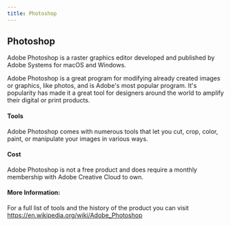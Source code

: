 ```yaml
---
title: Photoshop
---
```

## Photoshop

Adobe Photoshop is a raster graphics editor developed and published by Adobe Systems for macOS and Windows.

Adobe Photoshop is a great program for modifying already created images or graphics, like photos, and is Adobe's most popular program.  It's popularity has made it a great tool for designers around the world to amplify their digital or print products.

#### Tools
Adobe Photoshop comes with numerous tools that let you cut, crop, color, paint, or manipulate your images in various ways.  

#### Cost
Adobe Photoshop is not a free product and does require a monthly membership with Adobe Creative Cloud to own.
<!-- The article goes here, in GitHub-flavored Markdown. Feel free to add YouTube videos, images, and CodePen/JSBin embeds  -->

#### More Information:
For a full list of tools and the history of the product you can visit https://en.wikipedia.org/wiki/Adobe_Photoshop
<!-- Please add any articles you think might be helpful to read before writing the article -->


